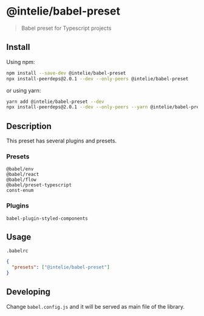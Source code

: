 # @intelie/babel-preset

> Babel preset for Typescript projects

## Install

Using npm:

```sh
npm install --save-dev @intelie/babel-preset
npx install-peerdeps@2.0.1 --dev --only-peers @intelie/babel-preset
```

or using yarn:

```sh
yarn add @intelie/babel-preset --dev
npx install-peerdeps@2.0.1 --dev --only-peers --yarn @intelie/babel-preset
```

## Description

This preset has several plugins and presets.


### Presets

    @babel/env
    @babel/react
    @babel/flow
    @babel/preset-typescript
    const-enum

### Plugins

    babel-plugin-styled-components


## Usage


`.babelrc`

```json
{
  "presets": ["@intelie/babel-preset"]
}
```


## Developing

Change `babel.config.js` and it will be served as main file of the library.